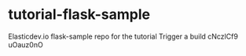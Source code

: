 # tutorial-flask-sample
Elasticdev.io flask-sample repo for the tutorial
Trigger a build
cNczlCf9
uOauz0nO
